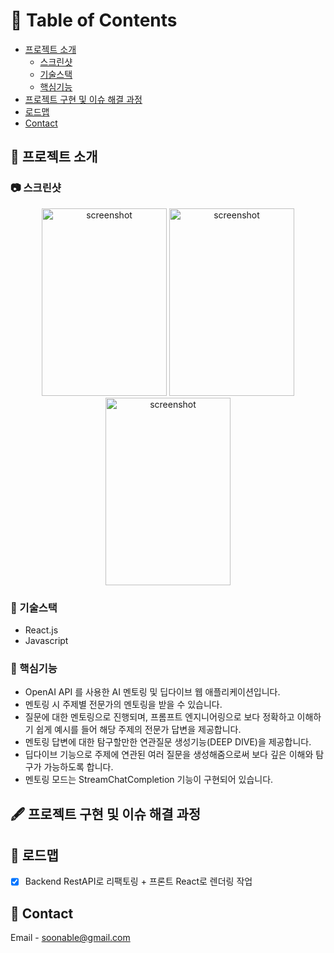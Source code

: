 <!-- Table of Contents -->
# :notebook_with_decorative_cover: Table of Contents

- [프로젝트 소개](#star2-프로젝트-소개)
  * [스크린샷](#camera-스크린샷)
  * [기술스택](#space_invader-기술스택)
  * [핵심기능](#dart-핵심기능)
- [프로젝트 구현 및 이슈 해결 과정](#fountain_pen-프로젝트-구현-및-이슈-해결-과정) 
- [로드맵](#compass-로드맵)
- [Contact](#handshake-contact)

<!-- 프로젝트 소개 -->
## :star2: 프로젝트 소개

<!-- 스크린샷 -->
### :camera: 스크린샷
<div align="center"> 
  <img src="https://github.com/soonhankwon/dev-space-x-backend/assets/113872320/0a7a7f3b-b7d0-4e62-a6e0-bef64cf2149e" width="200" height="300" alt="screenshot"/>
  <img src="https://github.com/soonhankwon/dev-space-x-backend/assets/113872320/114c4e79-fef2-4b56-82a2-23bcfa90c9dd" width="200" height="300" alt="screenshot"/>
  <img src="https://github.com/soonhankwon/dev-space-x-backend/assets/113872320/d8e3e9b6-5181-4843-a1b7-a26bfdd9d2b4" width="200" height="300" alt="screenshot"/>
</div>

<!-- 기술스택 -->
### :space_invader: 기술스택
- React.js
- Javascript

<!-- 핵심기능 -->
### :dart: 핵심기능

- OpenAI API 를 사용한 AI 멘토링 및 딥다이브 웹 애플리케이션입니다.
- 멘토링 시 주제별 전문가의 멘토링을 받을 수 있습니다.
- 질문에 대한 멘토링으로 진행되며, 프롬프트 엔지니어링으로 보다 정확하고 이해하기 쉽게 예시를 들어 해당 주제의 전문가 답변을 제공합니다.
- 멘토링 답변에 대한 탐구할만한 연관질문 생성기능(DEEP DIVE)을 제공합니다.
- 딥다이브 기능으로 주제에 연관된 여러 질문을 생성해줌으로써 보다 깊은 이해와 탐구가 가능하도록 합니다. 
- 멘토링 모드는 StreamChatCompletion 기능이 구현되어 있습니다.

<!-- 프로젝트 구현 및 이슈 해결 과정 -->
## :fountain_pen: 프로젝트 구현 및 이슈 해결 과정

<!-- 로드맵 -->
## :compass: 로드맵
* [x] Backend RestAPI로 리팩토링 + 프론트 React로 렌더링 작업

<!-- Contact -->
## :handshake: Contact

Email - soonable@gmail.com
